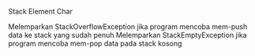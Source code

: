 Stack Element Char

Melemparkan StackOverflowException jika program mencoba mem-push data ke stack yang sudah penuh
Melemparkan StackEmptyException jika program mencoba mem-pop data pada stack kosong 
